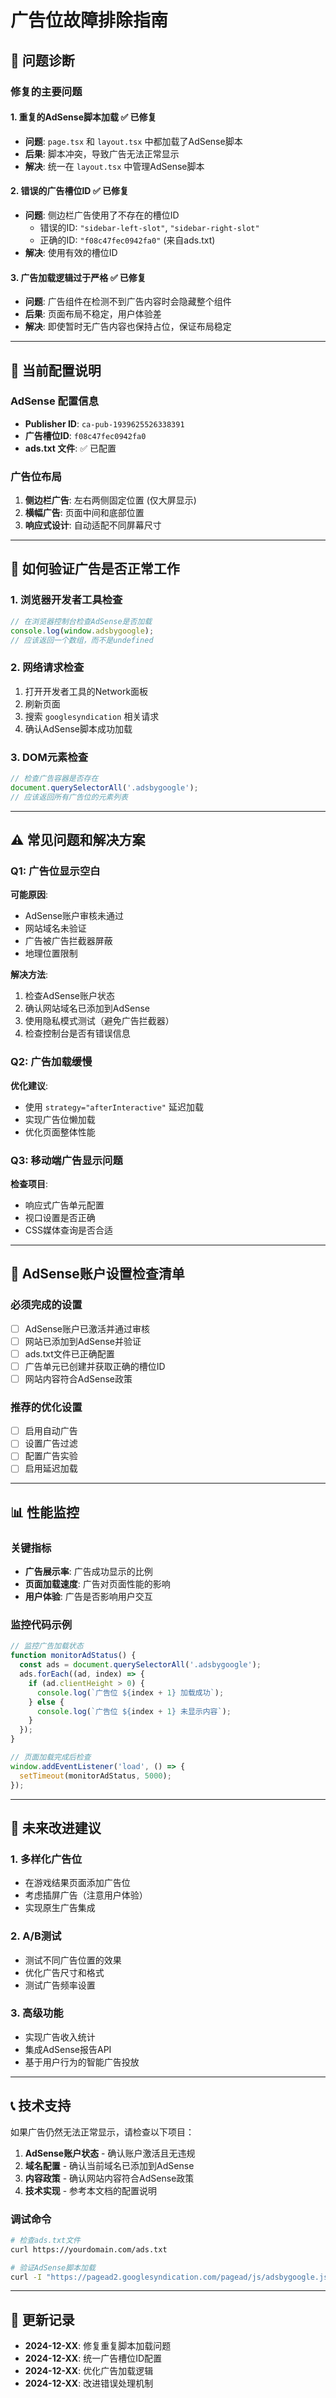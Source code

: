 # 广告位故障排除指南

## 🚨 问题诊断

### 修复的主要问题

#### 1. **重复的AdSense脚本加载** ✅ 已修复
- **问题**: `page.tsx` 和 `layout.tsx` 中都加载了AdSense脚本
- **后果**: 脚本冲突，导致广告无法正常显示
- **解决**: 统一在 `layout.tsx` 中管理AdSense脚本

#### 2. **错误的广告槽位ID** ✅ 已修复
- **问题**: 侧边栏广告使用了不存在的槽位ID
  - 错误的ID: `"sidebar-left-slot"`, `"sidebar-right-slot"`
  - 正确的ID: `"f08c47fec0942fa0"` (来自ads.txt)
- **解决**: 使用有效的槽位ID

#### 3. **广告加载逻辑过于严格** ✅ 已修复
- **问题**: 广告组件在检测不到广告内容时会隐藏整个组件
- **后果**: 页面布局不稳定，用户体验差
- **解决**: 即使暂时无广告内容也保持占位，保证布局稳定

---

## 🔧 当前配置说明

### AdSense 配置信息
- **Publisher ID**: `ca-pub-1939625526338391`
- **广告槽位ID**: `f08c47fec0942fa0`
- **ads.txt 文件**: ✅ 已配置

### 广告位布局
1. **侧边栏广告**: 左右两侧固定位置 (仅大屏显示)
2. **横幅广告**: 页面中间和底部位置
3. **响应式设计**: 自动适配不同屏幕尺寸

---

## 🚀 如何验证广告是否正常工作

### 1. 浏览器开发者工具检查
```javascript
// 在浏览器控制台检查AdSense是否加载
console.log(window.adsbygoogle);
// 应该返回一个数组，而不是undefined
```

### 2. 网络请求检查
1. 打开开发者工具的Network面板
2. 刷新页面
3. 搜索 `googlesyndication` 相关请求
4. 确认AdSense脚本成功加载

### 3. DOM元素检查
```javascript
// 检查广告容器是否存在
document.querySelectorAll('.adsbygoogle');
// 应该返回所有广告位的元素列表
```

---

## ⚠️ 常见问题和解决方案

### Q1: 广告位显示空白
**可能原因**:
- AdSense账户审核未通过
- 网站域名未验证
- 广告被广告拦截器屏蔽
- 地理位置限制

**解决方法**:
1. 检查AdSense账户状态
2. 确认网站域名已添加到AdSense
3. 使用隐私模式测试（避免广告拦截器）
4. 检查控制台是否有错误信息

### Q2: 广告加载缓慢
**优化建议**:
- 使用 `strategy="afterInteractive"` 延迟加载
- 实现广告位懒加载
- 优化页面整体性能

### Q3: 移动端广告显示问题
**检查项目**:
- 响应式广告单元配置
- 视口设置是否正确
- CSS媒体查询是否合适

---

## 🎯 AdSense账户设置检查清单

### 必须完成的设置
- [ ] AdSense账户已激活并通过审核
- [ ] 网站已添加到AdSense并验证
- [ ] ads.txt文件已正确配置
- [ ] 广告单元已创建并获取正确的槽位ID
- [ ] 网站内容符合AdSense政策

### 推荐的优化设置
- [ ] 启用自动广告
- [ ] 设置广告过滤
- [ ] 配置广告实验
- [ ] 启用延迟加载

---

## 📊 性能监控

### 关键指标
- **广告展示率**: 广告成功显示的比例
- **页面加载速度**: 广告对页面性能的影响
- **用户体验**: 广告是否影响用户交互

### 监控代码示例
```javascript
// 监控广告加载状态
function monitorAdStatus() {
  const ads = document.querySelectorAll('.adsbygoogle');
  ads.forEach((ad, index) => {
    if (ad.clientHeight > 0) {
      console.log(`广告位 ${index + 1} 加载成功`);
    } else {
      console.log(`广告位 ${index + 1} 未显示内容`);
    }
  });
}

// 页面加载完成后检查
window.addEventListener('load', () => {
  setTimeout(monitorAdStatus, 5000);
});
```

---

## 🔮 未来改进建议

### 1. 多样化广告位
- 在游戏结果页面添加广告位
- 考虑插屏广告（注意用户体验）
- 实现原生广告集成

### 2. A/B测试
- 测试不同广告位置的效果
- 优化广告尺寸和格式
- 测试广告频率设置

### 3. 高级功能
- 实现广告收入统计
- 集成AdSense报告API
- 基于用户行为的智能广告投放

---

## 📞 技术支持

如果广告仍然无法正常显示，请检查以下项目：

1. **AdSense账户状态** - 确认账户激活且无违规
2. **域名配置** - 确认当前域名已添加到AdSense
3. **内容政策** - 确认网站内容符合AdSense政策
4. **技术实现** - 参考本文档的配置说明

### 调试命令
```bash
# 检查ads.txt文件
curl https://yourdomain.com/ads.txt

# 验证AdSense脚本加载
curl -I "https://pagead2.googlesyndication.com/pagead/js/adsbygoogle.js"
```

---

## 📝 更新记录
- **2024-12-XX**: 修复重复脚本加载问题
- **2024-12-XX**: 统一广告槽位ID配置
- **2024-12-XX**: 优化广告加载逻辑
- **2024-12-XX**: 改进错误处理机制 